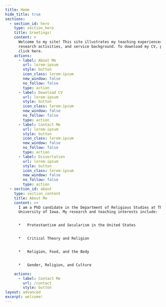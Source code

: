 ```yaml
---
title: Home
hide_title: true
sections:
  - section_id: hero
    type: section_hero
    title: Greetings!
    content: >
      Welcome to my site! This site illustrates my teaching experiences,
      research activities, and service background. To download my CV, please
      click here.
    actions:
      - label: About Me
        url: lorem-ipsum
        style: button
        icon_class: lorem-ipsum
        new_window: false
        no_follow: false
        type: action
      - label: Download CV
        url: lorem-ipsum
        style: button
        icon_class: lorem-ipsum
        new_window: false
        no_follow: false
        type: action
      - label: Contact Me
        url: lorem-ipsum
        style: button
        icon_class: lorem-ipsum
        new_window: false
        no_follow: false
        type: action
      - label: Dissertation
        url: lorem-ipsum
        style: button
        icon_class: lorem-ipsum
        new_window: false
        no_follow: false
        type: action
  - section_id: about
    type: section_content
    title: About Me
    content: >+
      I am a PhD candidate in the Department of Religious Studies at The
      University of Iowa. My research and teaching interests include:


      *   Protestantism and Secularism in the United States


      *   Critical Theory and Religion


      *   Religion, Food, and the Body


      *   Gender, Religion, and Culture

    actions:
      - label: Contact Me
        url: /contact
        style: button
layout: advanced
excerpt: welcome!
---
```

